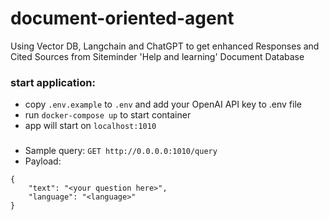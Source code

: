 # document-oriented-agent

Using Vector DB, Langchain and ChatGPT to get enhanced Responses and Cited Sources from Siteminder 'Help and learning' Document Database

### start application:

- copy `.env.example` to `.env` and add your OpenAI API key to .env file
- run `docker-compose up` to start container
- app will start on `localhost:1010`

### 

- Sample query:
`GET http://0.0.0.0:1010/query`
- Payload:

```
{
	"text": "<your question here>",
	"language": "<language>"
}
```
